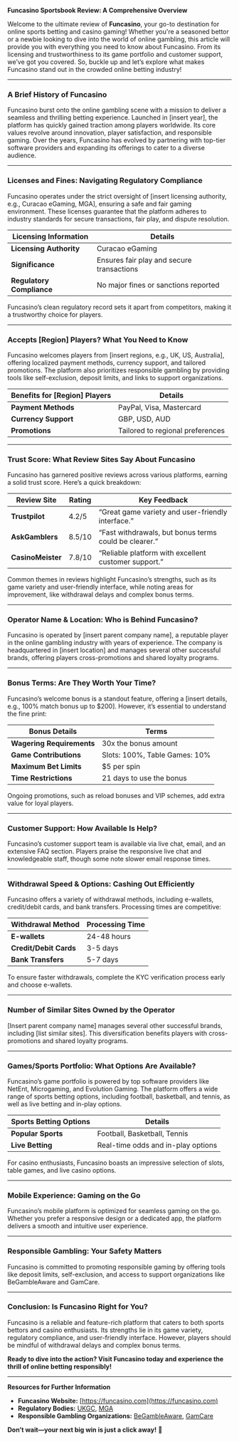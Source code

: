 **Funcasino Sportsbook Review: A Comprehensive Overview**  

Welcome to the ultimate review of **Funcasino**, your go-to destination for online sports betting and casino gaming! Whether you're a seasoned bettor or a newbie looking to dive into the world of online gambling, this article will provide you with everything you need to know about Funcasino. From its licensing and trustworthiness to its game portfolio and customer support, we’ve got you covered. So, buckle up and let’s explore what makes Funcasino stand out in the crowded online betting industry!  

---

### **A Brief History of Funcasino**  

Funcasino burst onto the online gambling scene with a mission to deliver a seamless and thrilling betting experience. Launched in [insert year], the platform has quickly gained traction among players worldwide. Its core values revolve around innovation, player satisfaction, and responsible gaming. Over the years, Funcasino has evolved by partnering with top-tier software providers and expanding its offerings to cater to a diverse audience.  

---

### **Licenses and Fines: Navigating Regulatory Compliance**  

Funcasino operates under the strict oversight of [insert licensing authority, e.g., Curacao eGaming, MGA], ensuring a safe and fair gaming environment. These licenses guarantee that the platform adheres to industry standards for secure transactions, fair play, and dispute resolution.  

| **Licensing Information** | **Details** |  
|---------------------------|-------------|  
| **Licensing Authority** | Curacao eGaming |  
| **Significance** | Ensures fair play and secure transactions |  
| **Regulatory Compliance** | No major fines or sanctions reported |  

Funcasino’s clean regulatory record sets it apart from competitors, making it a trustworthy choice for players.  

---

### **Accepts [Region] Players? What You Need to Know**  

Funcasino welcomes players from [insert regions, e.g., UK, US, Australia], offering localized payment methods, currency support, and tailored promotions. The platform also prioritizes responsible gambling by providing tools like self-exclusion, deposit limits, and links to support organizations.  

| **Benefits for [Region] Players** | **Details** |  
|----------------------------------|-------------|  
| **Payment Methods** | PayPal, Visa, Mastercard |  
| **Currency Support** | GBP, USD, AUD |  
| **Promotions** | Tailored to regional preferences |  

---

### **Trust Score: What Review Sites Say About Funcasino**  

Funcasino has garnered positive reviews across various platforms, earning a solid trust score. Here’s a quick breakdown:  

| **Review Site** | **Rating** | **Key Feedback** |  
|-----------------|------------|------------------|  
| **Trustpilot** | 4.2/5 | “Great game variety and user-friendly interface.” |  
| **AskGamblers** | 8.5/10 | “Fast withdrawals, but bonus terms could be clearer.” |  
| **CasinoMeister** | 7.8/10 | “Reliable platform with excellent customer support.” |  

Common themes in reviews highlight Funcasino’s strengths, such as its game variety and user-friendly interface, while noting areas for improvement, like withdrawal delays and complex bonus terms.  

---

### **Operator Name & Location: Who is Behind Funcasino?**  

Funcasino is operated by [insert parent company name], a reputable player in the online gambling industry with years of experience. The company is headquartered in [insert location] and manages several other successful brands, offering players cross-promotions and shared loyalty programs.  

---

### **Bonus Terms: Are They Worth Your Time?**  

Funcasino’s welcome bonus is a standout feature, offering a [insert details, e.g., 100% match bonus up to $200]. However, it’s essential to understand the fine print:  

| **Bonus Details** | **Terms** |  
|-------------------|-----------|  
| **Wagering Requirements** | 30x the bonus amount |  
| **Game Contributions** | Slots: 100%, Table Games: 10% |  
| **Maximum Bet Limits** | $5 per spin |  
| **Time Restrictions** | 21 days to use the bonus |  

Ongoing promotions, such as reload bonuses and VIP schemes, add extra value for loyal players.  

---

### **Customer Support: How Available Is Help?**  

Funcasino’s customer support team is available via live chat, email, and an extensive FAQ section. Players praise the responsive live chat and knowledgeable staff, though some note slower email response times.  

---

### **Withdrawal Speed & Options: Cashing Out Efficiently**  

Funcasino offers a variety of withdrawal methods, including e-wallets, credit/debit cards, and bank transfers. Processing times are competitive:  

| **Withdrawal Method** | **Processing Time** |  
|-----------------------|---------------------|  
| **E-wallets** | 24-48 hours |  
| **Credit/Debit Cards** | 3-5 days |  
| **Bank Transfers** | 5-7 days |  

To ensure faster withdrawals, complete the KYC verification process early and choose e-wallets.  

---

### **Number of Similar Sites Owned by the Operator**  

[Insert parent company name] manages several other successful brands, including [list similar sites]. This diversification benefits players with cross-promotions and shared loyalty programs.  

---

### **Games/Sports Portfolio: What Options Are Available?**  

Funcasino’s game portfolio is powered by top software providers like NetEnt, Microgaming, and Evolution Gaming. The platform offers a wide range of sports betting options, including football, basketball, and tennis, as well as live betting and in-play options.  

| **Sports Betting Options** | **Details** |  
|----------------------------|-------------|  
| **Popular Sports** | Football, Basketball, Tennis |  
| **Live Betting** | Real-time odds and in-play options |  

For casino enthusiasts, Funcasino boasts an impressive selection of slots, table games, and live casino options.  

---

### **Mobile Experience: Gaming on the Go**  

Funcasino’s mobile platform is optimized for seamless gaming on the go. Whether you prefer a responsive design or a dedicated app, the platform delivers a smooth and intuitive user experience.  

---

### **Responsible Gambling: Your Safety Matters**  

Funcasino is committed to promoting responsible gaming by offering tools like deposit limits, self-exclusion, and access to support organizations like BeGambleAware and GamCare.  

---

### **Conclusion: Is Funcasino Right for You?**  

Funcasino is a reliable and feature-rich platform that caters to both sports bettors and casino enthusiasts. Its strengths lie in its game variety, regulatory compliance, and user-friendly interface. However, players should be mindful of withdrawal delays and complex bonus terms.  

**Ready to dive into the action? Visit Funcasino today and experience the thrill of online betting responsibly!**  

---

**Resources for Further Information**  
- **Funcasino Website:** [https://funcasino.com](https://funcasino.com)  
- **Regulatory Bodies:** [UKGC](https://www.gamblingcommission.gov.uk), [MGA](https://www.mga.org.mt)  
- **Responsible Gambling Organizations:** [BeGambleAware](https://www.begambleaware.org), [GamCare](https://www.gamcare.org.uk)  

**Don’t wait—your next big win is just a click away!** 🚀
